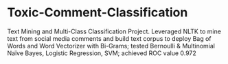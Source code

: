 # Toxic-Comment-Classification
Text Mining and Multi-Class Classification Project. Leveraged NLTK to mine text from social media comments and build text corpus to deploy Bag of Words and Word Vectorizer with Bi-Grams; tested Bernoulli &amp; Multinomial Naïve Bayes, Logistic Regression, SVM; achieved ROC value 0.972
